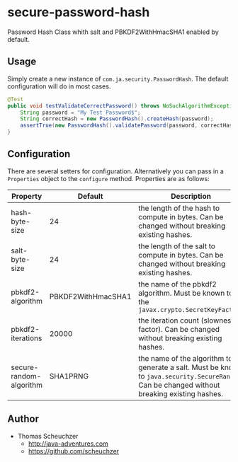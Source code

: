 # secure-password-hash

Password Hash Class whith salt and PBKDF2WithHmacSHA1 enabled by default.

## Usage

Simply create a new instance of ``com.ja.security.PasswordHash``. The default configuration will do in most cases.

```java
@Test
public void testValidateCorrectPassword() throws NoSuchAlgorithmException, InvalidKeySpecException {
	String password = "My Test Password$";
	String correctHash = new PasswordHash().createHash(password);
	assertTrue(new PasswordHash().validatePassword(password, correctHash));
}
```

## Configuration
There are several setters for configuration. Alternatively you can pass in a ``Properties`` object to the ``configure`` method. Properties are as follows:

| Property                 | Default            | Description               |
|--------------------------|--------------------|---------------------------|
| hash-byte-size           | 24                 | the length of the hash to compute in bytes. Can be changed without breaking existing hashes. |
| salt-byte-size           | 24                 | the length of the salt to compute in bytes. Can be changed without breaking existing hashes. |
| pbkdf2-algorithm         | PBKDF2WithHmacSHA1 | the name of the pbkdf2 algorithm. Must be known to the  `javax.crypto.SecretKeyFactory` |
| pbkdf2-iterations        | 20000              | the iteration count (slowness factor). Can be changed without breaking existing hashes. |
| secure-random-algorithm  | SHA1PRNG           | the name of the algorithm to generate a salt. Must be known to `java.security.SecureRandom`. Can be changed without breaking existing hashes. |

## Author

- Thomas Scheuchzer 
  - http://java-adventures.com
  - https://github.com/scheuchzer
